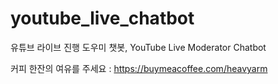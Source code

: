 # youtube_live_chatbot
유튜브 라이브 진행 도우미 챗봇, YouTube Live Moderator Chatbot

커피 한잔의 여유를 주세요 :  https://buymeacoffee.com/heavyarm
